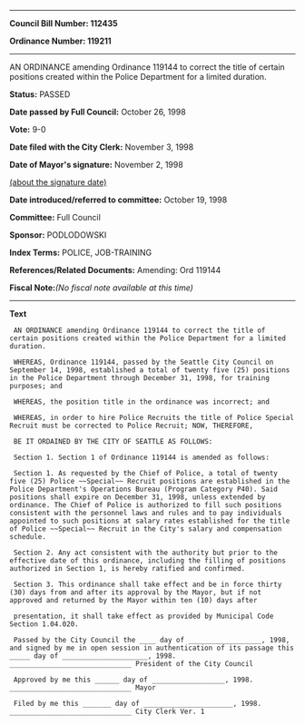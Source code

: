 

********

**Council Bill Number: 112435**
   
**Ordinance Number: 119211**
********

 AN ORDINANCE amending Ordinance 119144 to correct the title of certain positions created within the Police Department for a limited duration.

**Status:** PASSED
   
**Date passed by Full Council:** October 26, 1998
   
**Vote:** 9-0
   
**Date filed with the City Clerk:** November 3, 1998
   
**Date of Mayor's signature:** November 2, 1998
   
[(about the signature date)](/~public/approvaldate.htm)
   
   
   
**Date introduced/referred to committee:** October 19, 1998
   
**Committee:** Full Council
   
**Sponsor:** PODLODOWSKI
   
   
**Index Terms:** POLICE, JOB-TRAINING

**References/Related Documents:** Amending: Ord 119144

**Fiscal Note:**_(No fiscal note available at this time)_

********

**Text**
   
```
 AN ORDINANCE amending Ordinance 119144 to correct the title of certain positions created within the Police Department for a limited duration.

 WHEREAS, Ordinance 119144, passed by the Seattle City Council on September 14, 1998, established a total of twenty five (25) positions in the Police Department through December 31, 1998, for training purposes; and

 WHEREAS, the position title in the ordinance was incorrect; and

 WHEREAS, in order to hire Police Recruits the title of Police Special Recruit must be corrected to Police Recruit; NOW, THEREFORE,

 BE IT ORDAINED BY THE CITY OF SEATTLE AS FOLLOWS:

 Section 1. Section 1 of Ordinance 119144 is amended as follows:

 Section 1. As requested by the Chief of Police, a total of twenty five (25) Police ~~Special~~ Recruit positions are established in the Police Department's Operations Bureau (Program Category P40). Said positions shall expire on December 31, 1998, unless extended by ordinance. The Chief of Police is authorized to fill such positions consistent with the personnel laws and rules and to pay individuals appointed to such positions at salary rates established for the title of Police ~~Special~~ Recruit in the City's salary and compensation schedule.

 Section 2. Any act consistent with the authority but prior to the effective date of this ordinance, including the filling of positions authorized in Section 1, is hereby ratified and confirmed.

 Section 3. This ordinance shall take effect and be in force thirty (30) days from and after its approval by the Mayor, but if not approved and returned by the Mayor within ten (10) days after

 presentation, it shall take effect as provided by Municipal Code Section 1.04.020.

 Passed by the City Council the ____ day of __________________, 1998, and signed by me in open session in authentication of its passage this _____ day of _____________________, 1998. ______________________________ President of the City Council

 Approved by me this ______ day of __________________, 1998. ______________________________ Mayor

 Filed by me this _______ day of ______________________, 1998. ______________________________ City Clerk Ver. 1

```
